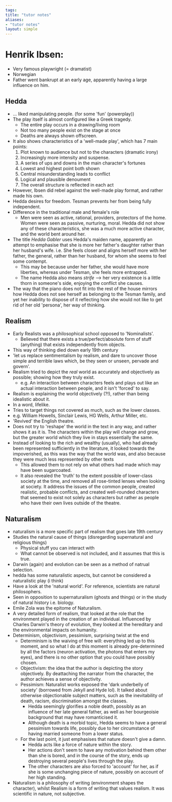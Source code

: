 ```yaml
---
tags: 
title: "tutor notes"
aliases:
- "tutor notes"
layout: simple
---
```


# Henrik Ibsen:

- Very famous playwright (= dramatist)
- Norwegian 
- Father went bankrupt at an early age, apparently having a large influence on him.

## Hedda

- … liked manipulating people. (for some 'fun' (powerplay))
- The play itself is almost configured like a Greek tragedy.
    - The entire play occurs in a drawing/living room
    - Not too many people exist on the stage at once
    - Deaths are always shown offscreen.
- It also shows characteristics of a 'well-made play', which has 7 main points:
    1. Plot known to audience but not to the characters (dramatic irony)
    1. Increasingly more intensity and suspense.
    1. A series of ups and downs in the main character's fortunes
    1. Lowest and highest point both shown
    1. Central misunderstanding leads to conflict
    1. Logical and plausible denoument
    1. The overall structure is reflected in each act
- However, Ibsen did rebel against the well-made play format, and rather made his own.
- Hedda desires for freedom. Tesman prevents her from being fully independent.
- Difference in the traditional male and female's role
    - Men were seen as active, rational, providers, protectors of the home. Women were seen as passive, nurturing, moral. Hedda did not show any of these characteristics, she was a much more active character, and the world bent around her.
- The title *Hedda Gabler* uses Hedda's maiden name, apparently an attempt to emphasise that she is more her father's daughter rather than her husband's wife. i.e. She feels closer and aligns herself more with her father, the general, rather than her husband, for whom she seems to feel some contempt.
    - This may be because under her father, she would have more liberties, whereas under Tesman, she feels more entrapped.
    - The name Hedda also means *strife* --> her very existence is a little thorn in someone's side, enjoying the conflict she causes.
- The way that the piano does not fit into the rest of the house mirrors how Hedda does not see herself as belonging to the Tesman family, and yet her inability to dispose of it reflecting how she would not like to get rid of her old 'persona', her way of thinking.

## Realism

- Early Realists was a philosophical school opposed to 'Nominalists'.
    - Believed that there exists a true/perfect/absolute form of stuff (anything) that exists independently from objects.
- This way of thinking died down early 19th century
- 'let us replace sentimentalism by realism, and dare to uncover those simple and terrible laws which, be they seen or unseen, pervade and govern'.
- Realism tried to depict the *real* world as accurately and objectively as possible; showing how they truly exist. 
    - e.g. An interaction between characters feels and plays out like an actual interaction between people, and it isn't 'forced' to say.
- Realism is explaining the world objectively (?!), rather than being idealistic about it.
- In a word, lifelike.
- Tries to target things not covered as much, such as the lower classes.
- e.g. William Howells, Sinclair Lewis, HG Wells, Arthur Miller, etc.
- 'Revived' the English theatre.
- Does not try to 'reshape' the world in the text in any way, and rather shows it as it is. The characters within the play will change and grow, but the greater world which they live in stays essentially the same.
- Instead of looking to the rich and wealthy (usually), who had already been represented sufficiently in the literature, it looked towards the impoverished, as this was the way that the world was, and also because they were much less represented by other texts
    - This allowed them to not rely on what others had made which may have been sugarcoated.
    - It also revealed the 'truth' to the extent possible of lower-class society at the time, and removed all rose-tinted lenses when looking at society. It address the issues of the common people, created realistic, probable conflicts, and created well-rounded characters that seemed to exist not solely as characters but rather as people who have their own lives outside of the theatre.

## Naturalism

- naturalism is a more specific part of realism that goes late 19th century
- Studies the natural cause of things (disregarding supernatural and religious things)
    - Physical stuff you can interact with
    - What cannot be observed is not included, and it assumes that this is true.
- Darwin (again) and evolution can be seen as a method of natrual selection.
- hedda has some naturalistic aspects, but cannot be considered a naturalistic play (i think)
- Have a look at the 'natural world'. For reference, scientists are natural philosophers.
- Seen in opposition to supernaturalism (ghosts and things) or in the study of natural history i.e. biology.
- Emile Zola was the epitome of Naturalism.
- A very detailed form of realism, that looked at the role that the environment played in the creation of an individual. Influenced by Charles Darwin's theory of evolution, they looked at the hereditary and the environmental impacts on humanity.
- Determinism, objectivism, pessimism, surprising twist at the end
    - Determinism is the waiving of free will: everything led up to this moment, and so what I do at this moment is already pre-determined by all the factors (neuron activation, the photons that enters my eyes), and there is no other option that you could have possibly chosen.
    - Objectivism: the idea that the author is depicting the story objectively. By deattaching the narrator from the character, the author achieves a sense of objectivity.
    - Pessimism: Naturalist works exposed the 'dark underbelly of society' (borrowed from Jekyll and Hyde lol). It talked about otherwise objectionable subject matters, such as the inevitability of death, racism, discrimination amongst the classes.
        - Hedda seemingly glorifies a noble death, possibly as an influence of her late general father, as well as her bourgeoisie background that may have romanticised it.
        - Although death is a morbid topic, Hedda seems to have a general pessimism towards life, possibly due to her circumstance of having married someone from a lower status.
    - For the last point, it just emphasises that nature doesn't give a damn.
        - Hedda acts like a force of nature within the story.
        - Her actions don't seem to have any motivation behind them other than she is bored, and in the course of the story, ends up destroying several people's lives through the play.
        - The other characters are also forced to 'account' for her, as if she is some unchanging piece of nature, possibly on account of her high standing.
- Naturalism is a philosophy of writing (environment shapes the character), whilst Realism is a form of writing that values realism. It was scientific in nature, not subjective.
